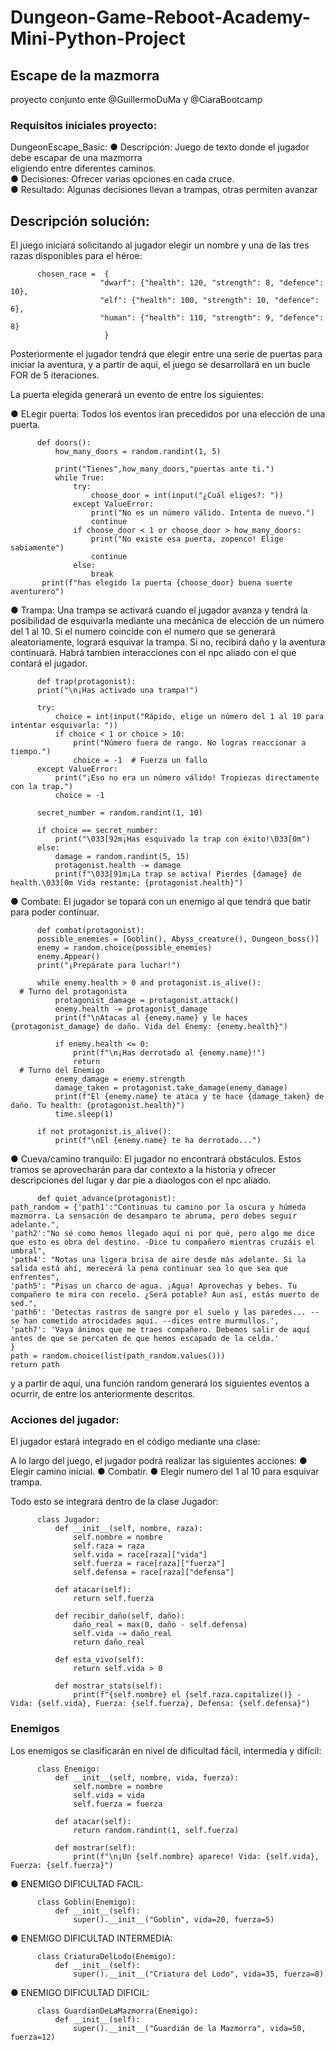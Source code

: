 # Dungeon-Game-Reboot-Academy-Mini-Python-Project

## Escape de la mazmorra 

proyecto conjunto ente @GuillermoDuMa y @CiaraBootcamp
### Requisitos iniciales proyecto: 

DungeonEscape_Basic:
● Descripción: Juego de texto donde el jugador debe escapar de una mazmorra  
eligiendo entre diferentes caminos.  
● Decisiones: Ofrecer varias opciones en cada cruce.  
● Resultado: Algunas decisiones llevan a trampas, otras permiten avanzar  

## Descripción solución:

El juego iniciará solicitando al jugador elegir un nombre y una de las tres razas disponibles para el héroe:

          chosen_race =  {
                        "dwarf": {"health": 120, "strength": 8, "defence": 10},
                        "elf": {"health": 100, "strength": 10, "defence": 6},
                        "human": {"health": 110, "strength": 9, "defence": 8}
                         } 

Posteriormente el jugador tendrá que elegir entre una serie de puertas para iniciar la aventura, y a partir de aqui, el juego se desarrollará en un bucle FOR de 5 iteraciones. 

La puerta elegida generará un evento de entre los siguientes:

● ELegir puerta: Todos los eventos iran precedidos por una elección de una puerta.

          def doors():
              how_many_doors = random.randint(1, 5)
    
              print("Tienes",how_many_doors,"puertas ante ti.")
              while True:
                  try:
                      choose_door = int(input("¿Cuál eliges?: "))
                  except ValueError:
                      print("No es un número válido. Intenta de nuevo.")
                      continue
                  if choose_door < 1 or choose_door > how_many_doors:
                      print("No existe esa puerta, zopenco! Elige sabiamente")
                      continue
                  else:
                      break
           print(f"has elegido la puerta {choose_door} buena suerte aventurero")


● Trampa:
Una trampa se activará cuando el jugador avanza y tendrá la posibilidad de esquivarla mediante una mecánica de elección de un número del 1 al 10. Si el numero coincide con el numero que se generará aleatoriamente, logrará esquivar la trampa. Si no, recibirá daño y la aventura continuará. Habrá tambien interacciones con el npc aliado con el que contará el jugador.

          def trap(protagonist):
          print("\n¡Has activado una trampa!")

          try:
              choice = int(input("Rápido, elige un número del 1 al 10 para intentar esquivarla: "))
              if choice < 1 or choice > 10:
                  print("Número fuera de rango. No logras reaccionar a tiempo.")
                  choice = -1  # Fuerza un fallo
          except ValueError:
              print("¡Eso no era un número válido! Tropiezas directamente con la trap.")
              choice = -1

          secret_number = random.randint(1, 10)

          if choice == secret_number:
              print("\033[92m¡Has esquivado la trap con éxito!\033[0m")
          else:
              damage = random.randint(5, 15)
              protagonist.health -= damage
              print(f"\033[91m¡La trap se activa! Pierdes {damage} de health.\033[0m Vida restante: {protagonist.health}")

● Combate: 
El jugador se topará con un enemigo al que tendrá que batir para poder continuar.

          def combat(protagonist):
          possible_enemies = [Goblin(), Abyss_creature(), Dungeon_boss()]
          enemy = random.choice(possible_enemies)
          enemy.Appear()
          print("¡Prepárate para luchar!")

          while enemy.health > 0 and protagonist.is_alive():
      # Turno del protagonista
              protagonist_damage = protagonist.attack()
              enemy.health -= protagonist_damage
              print(f"\nAtacas al {enemy.name} y le haces {protagonist_damage} de daño. Vida del Enemy: {enemy.health}")

              if enemy.health <= 0:
                  print(f"\n¡Has derrotado al {enemy.name}!")
                  return
      # Turno del Enemigo
              enemy_damage = enemy.strength
              damage_taken = protagonist.take_damage(enemy_damage)
              print(f"El {enemy.name} te ataca y te hace {damage_taken} de daño. Tu health: {protagonist.health}")
              time.sleep(1)

          if not protagonist.is_alive():
              print(f"\nEl {enemy.name} te ha derrotado...")


● Cueva/camino tranquilo:
El jugador no encontrará obstáculos. Estos tramos se aprovecharán para dar contexto a la historia y ofrecer descripciones del lugar y dar pie a diaologos con el npc aliado.

          def quiet_advance(protagonist):
    path_random = {'path1':"Continuas tu camino por la oscura y húmeda mazmorra. La sensación de desamparo te abruma, pero debes seguir adelante.", 
    'path2':"No sé como hemos llegado aquí ni por qué, pero algo me dice que esto es obra del destino. -Dice tu compañero mientras cruzáis el umbral",
    'path4': "Notas una ligera brisa de aire desde más adelante. Si la salida está ahí, merecerá la pena continuar sea lo que sea que enfrentes",
    'path5': "Pisas un charco de agua. ¡Agua! Aprovechas y bebes. Tu compañero te mira con recelo. ¿Será potable? Aun así, estás muerto de sed.",
    'path6': 'Detectas rastros de sangre por el suelo y las paredes... --se han cometido atrocidades aquí. --dices entre murmullos.',
    'path7': 'Vaya ánimos que me traes compañero. Debemos salir de aquí antes de que se percaten de que hemos escapado de la celda.'
    } 
    path = random.choice(list(path_random.values()))
    return path 
    
y a partir de aquí, una función random generará los siguientes eventos a ocurrir, de entre los anteriormente descritos.

### Acciones del jugador:

El jugador estará integrado en el código mediante una clase:

A lo largo del juego, el jugador podrá realizar las siguientes acciones:
● Elegir camino inicial.
● Combatir.
● Elegir numero del 1 al 10 para esquivar trampa.

Todo esto se integrará dentro de la clase Jugador:

          class Jugador:
              def __init__(self, nombre, raza):
                  self.nombre = nombre
                  self.raza = raza
                  self.vida = race[raza]["vida"]
                  self.fuerza = race[raza]["fuerza"]
                  self.defensa = race[raza]["defensa"]

              def atacar(self):
                  return self.fuerza

              def recibir_daño(self, daño):
                  daño_real = max(0, daño - self.defensa)
                  self.vida -= daño_real
                  return daño_real

              def esta_vivo(self):
                  return self.vida > 0

              def mostrar_stats(self):
                  print(f"{self.nombre} el {self.raza.capitalize()} - Vida: {self.vida}, Fuerza: {self.fuerza}, Defensa: {self.defensa}")
 
### Enemigos 

Los enemigos se clasificarán en nivel de dificultad fácil, intermedia y difícil:

          class Enemigo:
              def __init__(self, nombre, vida, fuerza):
                  self.nombre = nombre
                  self.vida = vida
                  self.fuerza = fuerza

              def atacar(self):
                  return random.randint(1, self.fuerza)

              def mostrar(self):
                  print(f"\n¡Un {self.nombre} aparece! Vida: {self.vida}, Fuerza: {self.fuerza}")

● ENEMIGO DIFICULTAD FACIL:

          class Goblin(Enemigo):
              def __init__(self):
                  super().__init__("Goblin", vida=20, fuerza=5)

● ENEMIGO DIFICULTAD INTERMEDIA: 

          class CriaturaDelLodo(Enemigo):
              def __init__(self):
                  super().__init__("Criatura del Lodo", vida=35, fuerza=8)

● ENEMIGO DIFICULTAD DIFICIL:

          class GuardianDeLaMazmorra(Enemigo):
              def __init__(self):
                  super().__init__("Guardián de la Mazmorra", vida=50, fuerza=12)
